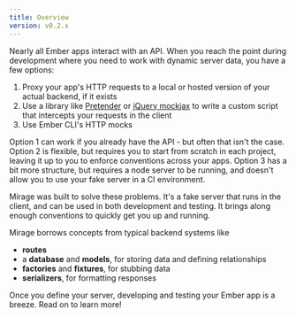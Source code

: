 ```yaml
---
title: Overview
version: v0.2.x
---
```


Nearly all Ember apps interact with an API. When you reach the point during development where you need to work with dynamic server data, you have a few options:

  1. Proxy your app's HTTP requests to a local or hosted version of your actual backend, if it exists
  2. Use a library like [Pretender](https://github.com/trek/pretender) or [jQuery mockjax](https://github.com/jakerella/jquery-mockjax) to write a custom script that intercepts your requests in the client
  3. Use Ember CLI's HTTP mocks

Option 1 can work if you already have the API - but often that isn't the case. Option 2 is flexible, but requires you to start from scratch in each project, leaving it up to you to enforce conventions across your apps. Option 3 has a bit more structure, but requires a node server to be running, and doesn't allow you to use your fake server in a CI environment.

Mirage was built to solve these problems. It's a fake server that runs in the client, and can be used in both development and testing. It brings along enough conventions to quickly get you up and running.

Mirage borrows concepts from typical backend systems like

  - **routes**
  - a **database** and **models**, for storing data and defining relationships
  - **factories** and **fixtures**, for stubbing data
  - **serializers**, for formatting responses

Once you define your server, developing and testing your Ember app is a breeze. Read on to learn more!
